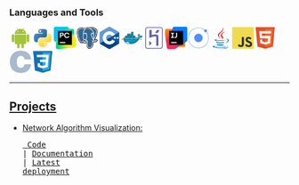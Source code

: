 <!--### Hi there 👋 I'm Alex!

### I'm a soon to be University of Toronto Math & CS BSA graduate!

---

- 🔭 I’m currently working on getting some work experience in software development
- 🌱 I’m currently learning Computational Topology, TensorFlow
- 📫 How to reach me: alex7285@gmail.com
- 😄 2020 goals: Get my TensorFlow certification
---
-->
### Languages and Tools
<a href=#><img src ="https://github.com/devicons/devicon/blob/master/icons/android/android-original.svg" width="40" height="40" title="Android Studio" /><img src ="https://github.com/devicons/devicon/blob/master/icons/python/python-original.svg" width = "40" height = "40" title = "Python" /><img src ="https://github.com/devicons/devicon/blob/master/icons/pycharm/pycharm-original.svg" width = "40" height = "40" title="PyCharm" /><img src ="https://github.com/devicons/devicon/blob/master/icons/postgresql/postgresql-original.svg" width = "40" height = "40" title = "PostGreSQL"/><img src ="https://github.com/devicons/devicon/blob/master/icons/cplusplus/cplusplus-original.svg" width = "40" height = "40" title = "C++"/><img src ="https://github.com/devicons/devicon/blob/master/icons/docker/docker-original.svg" width = "40" height = "40" title = "Docker"/><img src ="https://github.com/devicons/devicon/blob/master/icons/heroku/heroku-original.svg" width = "40" height = "40" title="Heroku"/><img src ="https://github.com/devicons/devicon/blob/master/icons/intellij/intellij-original.svg" width = "40" height = "40" title = "IntelliJ"/><img src ="https://github.com/devicons/devicon/blob/master/icons/ionic/ionic-original.svg" width = "40" height = "40"/><img src ="https://github.com/devicons/devicon/blob/master/icons/java/java-original.svg" width = "40" height = "40" title="Java"/><img src ="https://github.com/devicons/devicon/blob/master/icons/javascript/javascript-original.svg" width = "40" height = "40" title = "Javascript"/><img src ="https://github.com/devicons/devicon/blob/master/icons/html5/html5-original.svg" width = "40" height = "40" title= "HTML5"/><img src ="https://github.com/devicons/devicon/blob/master/icons/c/c-original.svg" width = "40" height = "40" title="C"/><img src ="https://github.com/devicons/devicon/blob/master/icons/css3/css3-original.svg" height = "40" width = "40" title="CSS"/>
<!--
<img src ="" height = "40" width = "40">
<img src ="" height = "40" width = "40">
<img src ="" height = "40" width = "40">
<img src ="" height = "40" width = "40">
<img src ="" height = "40" width = "40">

- Verilog
- XML
- Node.js
- Firebase
- React
- Unix systems programming
-->

---

## Projects

 - Network Algorithm Visualization:<pre>     [Code](https://github.com/alexandreLamarre/Network-Algorithm-Visualization) | [Documentation](https://github.com/alexandreLamarre/Network-Algorithm-Visualization/blob/master/README.md) | [Latest deployment](https://alexandrelamarre.github.io/Network-Algorithm-Visualization/) </pre>
<!--
<br>
 <p>
 <img align="right" width="70%" height="70%" VSPACE = "50" src="https://github.com/alexandreLamarre/alexandreLamarre/blob/master/demo.gif"/>
 A computational engine that combines a flexible and powerful interpreter with symbolic computation and numerical analysis to produce a tool for educational purposes as well as a simple, quick tool to visualize complex scientific data.


- [Code](https://github.com/alexandreLamarre/NE-web-engine)

- [Latest Deployment]()


<br/>
<br/>
<br/>
<br/>
<br/>
<br/>
<br/>
<br/>

---

## Github stats


<img align="left" alt="alexandreLamarre's Github Stats" src="https://github-readme-stats.vercel.app/api?username=alexandreLamarre&hide=contribs,prs" />

[![Top Langs](https://github-readme-stats.vercel.app/api/top-langs/?username=alexandreLamarre&layout=compact)](https://github.com/anuraghazra/github-readme-stats)

---

-->
<!--

**alexandreLamarre/alexandreLamarre** is a ✨ _special_ ✨ repository because its `README.md` (this file) appears on your GitHub profile.

Here are some ideas to get you started:

- 🔭 I’m currently working on ...
- 🌱 I’m currently learning ...
- 👯 I’m looking to collaborate on ...
- 🤔 I’m looking for help with ...
- 💬 Ask me about ...
- 📫 How to reach me: ...
- 😄 Pronouns: ...
- ⚡ Fun fact: ...

[logo] : https://github.com/devicons/devicon/blob/master/icons/android/android-original.svg
-->
